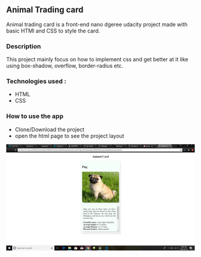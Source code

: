 ## Animal Trading card
Animal trading card is a front-end nano dgeree udacity project made with basic HTMl and CSS to style the card.


### Description
This project mainly focus on how to implement css and get better at it like using box-shadow, overflow, border-radius etc.

### Technologies used :
- HTML
- CSS

### How to use the app
- Clone/Download the project
- open the html page to see the project layout

<img src="Screenshot (4).png"/>
